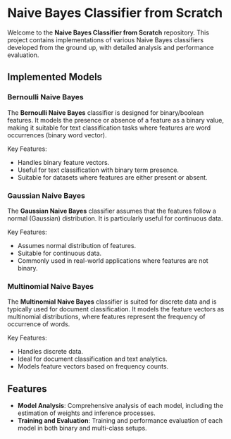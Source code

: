 # Naive Bayes Classifier from Scratch

Welcome to the **Naive Bayes Classifier from Scratch** repository. This project contains implementations of various Naive Bayes classifiers developed from the ground up, with detailed analysis and performance evaluation.

## Implemented Models

### Bernoulli Naive Bayes

The **Bernoulli Naive Bayes** classifier is designed for binary/boolean features. It models the presence or absence of a feature as a binary value, making it suitable for text classification tasks where features are word occurrences (binary word vector).

Key Features:
- Handles binary feature vectors.
- Useful for text classification with binary term presence.
- Suitable for datasets where features are either present or absent.

### Gaussian Naive Bayes

The **Gaussian Naive Bayes** classifier assumes that the features follow a normal (Gaussian) distribution. It is particularly useful for continuous data.

Key Features:
- Assumes normal distribution of features.
- Suitable for continuous data.
- Commonly used in real-world applications where features are not binary.

### Multinomial Naive Bayes

The **Multinomial Naive Bayes** classifier is suited for discrete data and is typically used for document classification. It models the feature vectors as multinomial distributions, where features represent the frequency of occurrence of words.

Key Features:
- Handles discrete data.
- Ideal for document classification and text analytics.
- Models feature vectors based on frequency counts.

## Features

- **Model Analysis**: Comprehensive analysis of each model, including the estimation of weights and inference processes.
- **Training and Evaluation**: Training and performance evaluation of each model in both binary and multi-class setups.